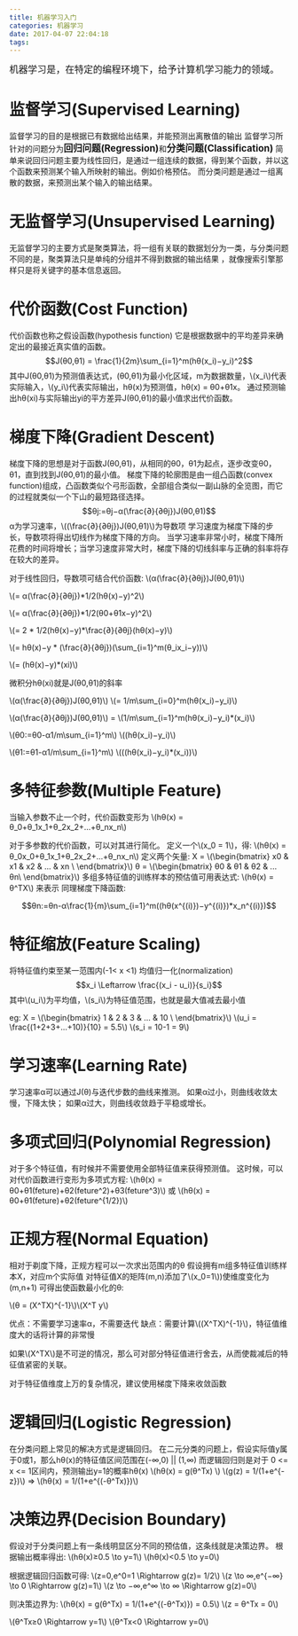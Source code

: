 ```yaml
---
title: 机器学习入门
categories: 机器学习
date: 2017-04-07 22:04:18
tags:
---
```

<script type="text/javascript" async src="https://cdn.mathjax.org/mathjax/latest/MathJax.js?config=default"></script>
<big>机器学习是，在特定的编程环境下，给予计算机学习能力的领域。</big>

# 监督学习(Supervised Learning)
监督学习的目的是根据已有数据给出结果，并能预测出离散值的输出
监督学习所针对的问题分为<big>__回归问题(Regression)__</big>和<big>__分类问题(Classification)__</big>
简单来说回归问题主要为线性回归，是通过一组连续的数据，得到某个函数，并以这个函数来预测某个输入所映射的输出。例如价格预估。
而分类问题是通过一组离散的数据，来预测出某个输入的输出结果。

# 无监督学习(Unsupervised Learning)
无监督学习的主要方式是聚类算法，将一组有关联的数据划分为一类，与分类问题不同的是，聚类算法只是单纯的分组并不得到数据的输出结果
，就像搜索引擎那样只是将关键字的基本信息返回。

# 代价函数(Cost Function)
代价函数也称之假设函数(hypothesis function)
它是根据数据中的平均差异来确定出的最接近真实值的函数。
$$J(θ0,θ1) = \frac{1}{2m}\sum_{i=1}^m(hθ(x_i)−y_i)^2$$
其中J(θ0,θ1)为预测值表达式，(θ0,θ1)为最小化区域，m为数据数量，\\(x_i\\)代表实际输入，\\(y_i\\)代表实际输出，hθ(x)为预测值，hθ(x) = θ0+θ1x。
通过预测输出hθ(xi)与实际输出yi的平方差异J(θ0,θ1)的最小值求出代价函数。

# 梯度下降(Gradient Descent)
梯度下降的思想是对于函数J(θ0,θ1)，从相同的θ0，θ1为起点，逐步改变θ0，θ1，直到找到J(θ0,θ1)的最小值。
梯度下降的轮廓图是由一组凸函数(convex function)组成，凸函数类似个弓形函数，全部组合类似一副山脉的全览图，而它的过程就类似一个下山的最短路径选择。
$$θj:=θj−α(\frac{∂}{∂θj})J(θ0,θ1)$$
α为学习速率，\\((\frac{∂}{∂θj})J(θ0,θ1)\\)为导数项
学习速度为梯度下降的步长，导数项将得出切线作为梯度下降的方向。
当学习速率非常小时，梯度下降所花费的时间将增长；当学习速度非常大时，梯度下降的切线斜率与正确的斜率将存在较大的差异。

对于线性回归，导数项可结合代价函数:
\\(α(\frac{∂}{∂θj})J(θ0,θ1)\\)

\\(= α(\frac{∂}{∂θj})\*1/2(hθ(x)−y)^2\\)

\\(= α(\frac{∂}{∂θj})\*1/2(θ0+θ1x−y)^2\\)

\\(= 2 \* 1/2(hθ(x)−y)\*\frac{∂}{∂θj}(hθ(x)−y)\\)

\\(= hθ(x)−y \* (\frac{∂}{∂θj})(\sum_{i=1}^m(θ_ix_i−y))\\)

\\(= (hθ(x)−y)\*(xi)\\)

微积分hθ(xi)就是J(θ0,θ1)的斜率

\\(α(\frac{∂}{∂θj})J(θ0,θ1)\\) \\(= 1/m\sum_{i=0}^m(hθ(x_i)−y_i)\\)

\\(α(\frac{∂}{∂θj})J(θ0,θ1)\\) = \\(1/m\sum_{i=1}^m(hθ(x_i)−y_i)*(x_i)\\)

\\(θ0:=θ0-α1/m\sum_{i=1}^m\\) \\((hθ(x_i)−y_i)\\)

\\(θ1:=θ1-α1/m\sum_{i=1}^m\\) \\(((hθ(x_i)−y_i)*(x_i))\\)

# 多特征参数(Multiple Feature)
当输入参数不止一个时，代价函数变形为
\\(hθ(x) = θ_0+θ_1x_1+θ_2x_2+...+θ_nx_n\\)

对于多参数的代价函数，可以对其进行简化。
定义一个\\(x_0 = 1\\)，得:
\\(hθ(x) = θ_0x_0+θ_1x_1+θ_2x_2+...+θ_nx_n\\)
定义两个矢量:
X = \\(\begin{bmatrix}
x0 & x1 & x2 & ... & xn \\
\end{bmatrix}\\)
θ = \\(\begin{bmatrix}
θ0 & θ1 & θ2 & ... θn\\
\end{bmatrix}\\)
多组多特征值的训练样本的预估值可用表达式: \\(hθ(x) = θ^TX\\) 来表示
同理梯度下降函数:

$$θn:=θn-α\frac{1}{m}\sum_{i=1}^m((hθ(x^{(i)})−y^{(i)})*x_n^{(i)})$$

# 特征缩放(Feature Scaling)
将特征值约束至某一范围内(-1< x <1)
均值归一化(normalization)
$$x_i \Leftarrow \frac{(x_i - u_i)}{s_i}$$
其中\\(u_i\\)为平均值，\\(s_i\\)为特征值范围，也就是最大值减去最小值

eg: 
	X = \\(\begin{bmatrix} 1 & 2 & 3 & ... & 10 \\ \end{bmatrix}\\)
	\\(u_i = \frac{(1+2+3+...+10)}{10} = 5.5\\)
	\\(s_i = 10-1 = 9\\)

# 学习速率(Learning Rate)
学习速率α可以通过J(θ)与迭代步数的曲线来推测。
如果α过小，则曲线收敛太慢，下降太快；
如果α过大，则曲线收敛趋于平稳或增长。

# 多项式回归(Polynomial Regression)
对于多个特征值，有时候并不需要使用全部特征值来获得预测值。
这时候，可以对代价函数进行变形为多项式方程:
\\(hθ(x) = θ0+θ1(feture)+θ2(feture^2)+θ3(feture^3)\\)
或 \\(hθ(x) = θ0+θ1(feture)+θ2(feture^{1/2})\\)

# 正规方程(Normal Equation)
相对于剃度下降，正规方程可以一次求出范围内的θ
假设拥有m组多特征值训练样本X，对应m个实际值
对特征值X的矩阵(m,n)添加了\\(x_0=1\\))使维度变化为(m,n+1)
可得出使函数最小化的θ:

\\(θ = (X^TX)^{-1}\\)\\(X^T y\\)

优点：不需要学习速率α，不需要迭代
缺点：需要计算\\((X^TX)^{-1}\\)，特征值维度大的话将计算的非常慢

如果\\(X^TX\\)是不可逆的情况，那么可对部分特征值进行舍去，从而使裁减后的特征值紧密的关联。

对于特征值维度上万的复杂情况，建议使用梯度下降来收敛函数

# 逻辑回归(Logistic Regression)
在分类问题上常见的解决方式是逻辑回归。
在二元分类的问题上，假设实际值y属于0或1，那么hθ(x)的特征值区间范围在(-∞,0) || (1,∞)
而逻辑回归则是对于 0 <= x <= 1区间内，预测输出y=1的概率hθ(x)
\\(hθ(x) = g(θ^Tx)	\\)
\\(g(z) = 1/(1+e^{-z})\\)
=>
\\(hθ(x) = 1/(1+e^{(-θ^Tx)})\\)

# 决策边界(Decision Boundary)
假设对于分类问题上有一条线明显区分不同的预估值，这条线就是决策边界。
根据输出概率得出:
\\(hθ(x)≥0.5 \to y=1\\)
\\(hθ(x)<0.5 \to y=0\\)

根据逻辑回归函数可得:
\\(z=0,e^0=1 \Rightarrow g(z)= 1/2\\)
\\(z \to ∞,e^{−∞} \to 0 \Rightarrow g(z)=1\\)
\\(z \to −∞,e^∞ \to ∞ \Rightarrow g(z)=0\\)

则决策边界为:
\\(hθ(x) = g(θ^Tx) = 1/(1+e^{(-θ^Tx)}) = 0.5\\)
\\(z = θ^Tx = 0\\)

\\(θ^Tx≥0 \Rightarrow y=1\\)
\\(θ^Tx<0 \Rightarrow y=0\\)

# 





